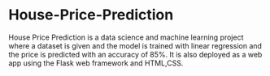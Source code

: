# House-Price-Prediction
House Price Prediction is a data science and machine learning project where a dataset is given and the model is trained with linear regression and the price is predicted with an accuracy of 85%.
It is also deployed as a web app using the Flask web framework and HTML,CSS.
